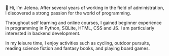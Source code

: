 👋 Hi, I’m Jelena. After several years of working in the field of administration, I discovered a strong passion for the world of programming.

Throughout self learning and online courses, I gained beginner experience in programming in Python, SQLite, HTML, CSS and JS. I am 
particularly interested in backend development. 

In my leisure time, I enjoy activities such as cycling, outdoor pursuits, reading science fiction and fantasy books, and playing board games.

